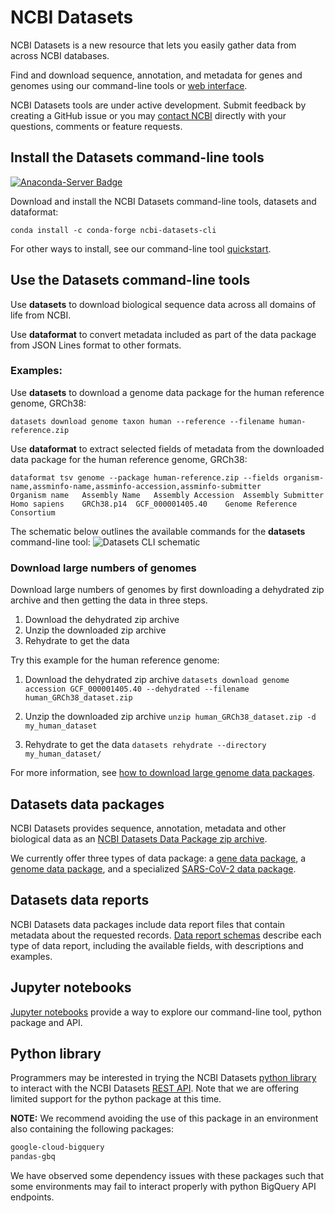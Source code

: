 # NCBI Datasets

NCBI Datasets is a new resource that lets you easily gather data from across NCBI databases.

Find and download sequence, annotation, and metadata for genes and genomes using our command-line tools or [web interface](https://www.ncbi.nlm.nih.gov/datasets/).

NCBI Datasets tools are under active development. Submit feedback by creating a GitHub issue or you may [contact NCBI](mailto:info@ncbi.nlm.nih.gov) directly with your questions, comments or feature requests.

## Install the Datasets command-line tools

[![Anaconda-Server Badge](https://anaconda.org/conda-forge/ncbi-datasets-cli/badges/installer/conda.svg)](https://anaconda.org/conda-forge/ncbi-datasets-cli)

Download and install the NCBI Datasets command-line tools, datasets and dataformat:

`conda install -c conda-forge ncbi-datasets-cli`

For other ways to install, see our command-line tool [quickstart](https://www.ncbi.nlm.nih.gov/datasets/docs/v1/download-and-install/).

## Use the Datasets command-line tools

Use **datasets** to download biological sequence data across all domains of life from NCBI.

Use **dataformat** to convert metadata included as part of the data package from JSON Lines format to other formats.

### Examples:
Use **datasets** to download a genome data package for the human reference genome, GRCh38:

`datasets download genome taxon human --reference --filename human-reference.zip`

Use **dataformat** to extract selected fields of metadata from the downloaded data package for the human reference genome, GRCh38:
```
dataformat tsv genome --package human-reference.zip --fields organism-name,assminfo-name,assminfo-accession,assminfo-submitter
Organism name	Assembly Name	Assembly Accession	Assembly Submitter
Homo sapiens	GRCh38.p14	GCF_000001405.40	Genome Reference Consortium
```

The schematic below outlines the available commands for the **datasets** command-line tool:
![Datasets CLI schematic](https://www.ncbi.nlm.nih.gov/datasets/docs/v1/datasets_schema_github.png)

### Download large numbers of genomes

Download large numbers of genomes by first downloading a dehydrated zip archive and then getting the data in three steps.

1. Download the dehydrated zip archive
1. Unzip the downloaded zip archive
1. Rehydrate to get the data


Try this example for the human reference genome:

1. Download the dehydrated zip archive
`datasets download genome accession GCF_000001405.40 --dehydrated --filename human_GRCh38_dataset.zip`

2. Unzip the downloaded zip archive
`unzip human_GRCh38_dataset.zip -d my_human_dataset`

3. Rehydrate to get the data
`datasets rehydrate --directory my_human_dataset/`

For more information, see [how to download large genome data packages](https://www.ncbi.nlm.nih.gov/datasets/docs/v1/how-tos/genomes/large-download/).

## Datasets data packages
NCBI Datasets provides sequence, annotation, metadata and other biological data as an [NCBI Datasets Data Package zip archive](https://www.ncbi.nlm.nih.gov/datasets/docs/v1/data-packages/).

We currently offer three types of data package: a [gene data package](https://www.ncbi.nlm.nih.gov/datasets/docs/v1/data-packages/gene-package/), a [genome data package](https://www.ncbi.nlm.nih.gov/datasets/docs/v1/data-packages/genome/), and a specialized [SARS-CoV-2 data package](https://www.ncbi.nlm.nih.gov/datasets/docs/v1/data-packages/sars-cov-2-genome/).

## Datasets data reports
NCBI Datasets data packages include data report files that contain metadata about the requested records. [Data report schemas](https://www.ncbi.nlm.nih.gov/datasets/docs/v1/reference-docs/data-reports/) describe each type of data report, including the available fields, with descriptions and examples.

## Jupyter notebooks
[Jupyter notebooks](https://github.com/ncbi/datasets/tree/master/examples/jupyter) provide a way to explore our command-line tool, python package and API.


## Python library
Programmers may be interested in trying the NCBI Datasets [python library](https://github.com/ncbi/datasets/tree/master/client_docs/python) to interact with the NCBI Datasets [REST API](https://www.ncbi.nlm.nih.gov/datasets/docs/v1/reference-docs/rest-api/). Note that we are offering limited support for the python package at this time.



**NOTE:** We recommend avoiding the use of this package in an environment also containing the following packages:
```bash
google-cloud-bigquery
pandas-gbq
```

We have observed some dependency issues with these packages such that some environments may fail to interact properly with python BigQuery API endpoints.

